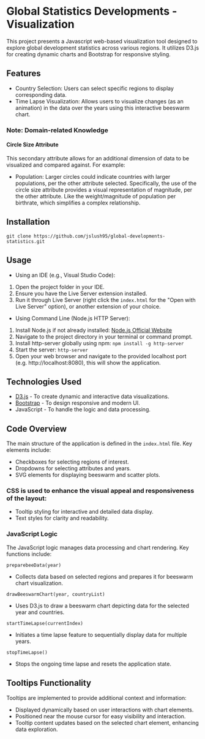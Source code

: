 # Global Statistics Developments - Visualization
This project presents a Javascript web-based visualization tool designed to explore global development statistics across various regions. It utilizes D3.js for creating dynamic charts and Bootstrap for responsive styling.

## Features
- Country Selection: Users can select specific regions to display corresponding data.
- Time Lapse Visualization: Allows users to visualize changes (as an animation) in the data over the years using this interactive beeswarm chart.


### Note: Domain-related Knowledge
#### Circle Size Attribute
This secondary attribute allows for an additional dimension of data to be visualized and compared against. For example:
- Population: Larger circles could indicate countries with larger populations, per the other attribute selected. Specifically, the use of the circle size attribute provides a visual representation of magnitude, per the other attribute. Like the weight/magnitude of population per birthrate, which simplifies a complex relationship.

## Installation
``git clone https://github.com/jslush95/global-developments-statistics.git``

## Usage
- Using an IDE (e.g., Visual Studio Code):
1) Open the project folder in your IDE.
2) Ensure you have the Live Server extension installed.
3) Run it through Live Server (right click the ``index.html`` for the "Open with Live Server" option), or another extension of your choice.

- Using Command Line (Node.js HTTP Server):
1) Install Node.js if not already installed: [Node.js Official Website](https://nodejs.org/en)
2) Navigate to the project directory in your terminal or command prompt.
3) Install http-server globally using npm:
``npm install -g http-server``
4) Start the server:
``http-server``
5) Open your web browser and navigate to the provided localhost port (e.g. http://localhost:8080), this will show the application.

## Technologies Used
- [D3.js](https://d3js.org/) - To create dynamic and interactive data visualizations.
- [Bootstrap](https://getbootstrap.com/) - To design responsive and modern UI.
- JavaScript - To handle the logic and data processing.

## Code Overview
The main structure of the application is defined in the ``index.html`` file. Key elements include:
- Checkboxes for selecting regions of interest.
- Dropdowns for selecting attributes and years.
- SVG elements for displaying beeswarm and scatter plots.

### CSS is used to enhance the visual appeal and responsiveness of the layout:
- Tooltip styling for interactive and detailed data display.
- Text styles for clarity and readability.

### JavaScript Logic
The JavaScript logic manages data processing and chart rendering. Key functions include:<br>

``preparebeeData(year)``
- Collects data based on selected regions and prepares it for beeswarm chart visualization.

``drawBeeswarmChart(year, countryList)``
- Uses D3.js to draw a beeswarm chart depicting data for the selected year and countries.

``startTimeLapse(currentIndex)``
- Initiates a time lapse feature to sequentially display data for multiple years.

``stopTimeLapse()``
- Stops the ongoing time lapse and resets the application state.

## Tooltips Functionality
Tooltips are implemented to provide additional context and information:
- Displayed dynamically based on user interactions with chart elements.
- Positioned near the mouse cursor for easy visibility and interaction.
- Tooltip content updates based on the selected chart element, enhancing data exploration.
